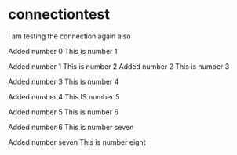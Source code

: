 # connectiontest
i am testing the connection again also

Added number 0
This is number 1


Added number 1
This is number 2
Added number 2
This is number 3

Added number 3
This is number 4

Added number 4
This IS number 5

Added number 5
This is number 6

Added number 6
This is number seven

Added number seven
This is number eight
